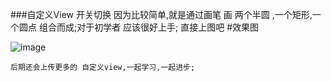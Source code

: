 ###自定义View 开关切换
    因为比较简单,就是通过画笔 画 两个半圆 ,一个矩形,一个圆点 组合而成;对于初学者 应该很好上手;
    直接上图吧
#效果图

![image](https://github.com/LB-ocean/ToggleButton/screenshot/device_switch.gif)

    后期还会上传更多的 自定义view,一起学习,一起进步;

